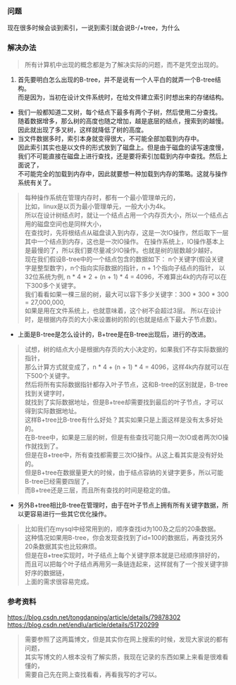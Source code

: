 ### 问题
现在很多时候会谈到索引，一说到索引就会说B-/+tree，为什么  
### 解决办法
> 所有计算机中出现的概念都是为了解决实际的问题，而不是凭空出现的。  

1. 首先要明白怎么出现的B-tree，并不是说有一个人平白的就弄一个B-tree结构。  
而是因为，当初在设计文件系统时，在给文件建立索引时想出来的存储结构。  
* 我们一般都知道二叉树，每个结点下最多有两个子树，然后使用二分查找。   
随着数据增多，那么树的高度也随之增加，越是底层的结点，搜索到的越慢。  
因此就出现了多叉树，这样就降低了树的高度。  
* 当文件数据多时，索引本身就变得很大，不可能全部加载到内存中。  
因此索引其实也是以文件的形式放到了磁盘上。但是由于磁盘的读写速度慢，  
我们不可能直接在磁盘上进行查找，还是要将索引加载到内存中查找。然后上面说了，  
不可能完全的加载到内存中，因此就要想一种加载到内存的策略。这就与操作系统有关了。  
> 每种操作系统在管理内存时，都有一个最小管理单元的，  
> 比如，linux是以页为最小管理单元，一般大小为4k。  
> 所以在设计树结点时，就让一个结点占用一个内存页大小，所以一个结点占用的磁盘空间也是同样大小，  
> 在查找时，先将根结点从磁盘读入到内存，这是一次IO操作，然后取下一层其中一个结点到内存，这也是一次IO操作。
> 在操作系统上，IO操作基本上是最慢的了，所以我们要尽量减少IO操作。也就是树的层数越少越好。  
> 现在我们假设B-tree中的一个结点包含的数据如下：
> n个关键字(假设关键字是整型数字)，n个指向实际数据的指针，n + 1个指向子结点的指针，
> 以32位系统为例, n * 4 * 2 + (n + 1) * 4 = 4096，不难算出4k的内存可以在下300多个关键字。  
> 我们看看如果一棵三层的树，最大可以容下多少关键字：300 * 300 * 300 = 27,000,000,  
> 如果是用在文件系统上，也就意味着，这个树不会超过3层。
> 所以在设计时，是根据内存页的大小来设置树的阶的(也就是结点下最大子节点数)。

* 上面是B-tree是怎么设计的，B+tree是在B-tree出现后，进行的改进。  
> 试想，树的结点大小是根据内存页的大小决定的，如果我们不存实际数据的指针，  
> 那么计算方式就变成了，n * 4 + (n + 1) * 4 = 4096，这样4k内存就可以在下500个关键字。  
> 然后将所有实际数据指针都存入叶子节点，这和B-tree的区别就是，B-tree找到关键字时，  
> 就找到了实际数据地址，但是B+tree却需要找到最后的叶子节点，才可以得到实际数据地址。  
> 这样B+tree比B-tree有什么好处？其实如果只是上面这样是没有太多好处的。  
> 在B-tree中，如果是三层的树，但是有些查找可能只用一次IO或者两次IO操作就找到了。  
> 但是在B+tree中，所有查找都需要三次IO操作。从这上看其实是没有好处的。  
> 但是B+tree在数据量更大的时候，由于结点容纳的关键字更多，所以可能B-tree已经需要四层了，  
> 而B+tree还是三层，而且所有查找的时间是稳定的值。  

* 另外B+tree相比B-tree在管理时，由于在叶子节点上拥有所有关键字数据，所以更容易进行一些其它优化操作。  
> 比如我们在mysql中经常用到的，顺序查找id为100及之后的20条数据。  
> 这种情况如果用B-tree，你会发现查找到了id=100的数据后，再查找另外20条数据其实也比较麻烦。  
> 但是在B+tree实现时，叶子结点上每个关键字原本就是已经顺序排好的，  
> 而且可以把每个叶子结点再用另一条链连起来，这样就有了一个按关键字排好序的数据链，  
> 上面的需求很容易完成。  

### 参考资料
https://blog.csdn.net/tongdanping/article/details/79878302  
https://blog.csdn.net/endlu/article/details/51720299  
> 需要参照了这两篇博文，但是其实你在网上搜索的时候，发现大家说的都有问题，  
> 其实写博文的人根本没有了解实质，我现在记录的东西如果上来看是很难看懂的，  
> 需要自己先在网上查找看看，再看我写的才可以。  
